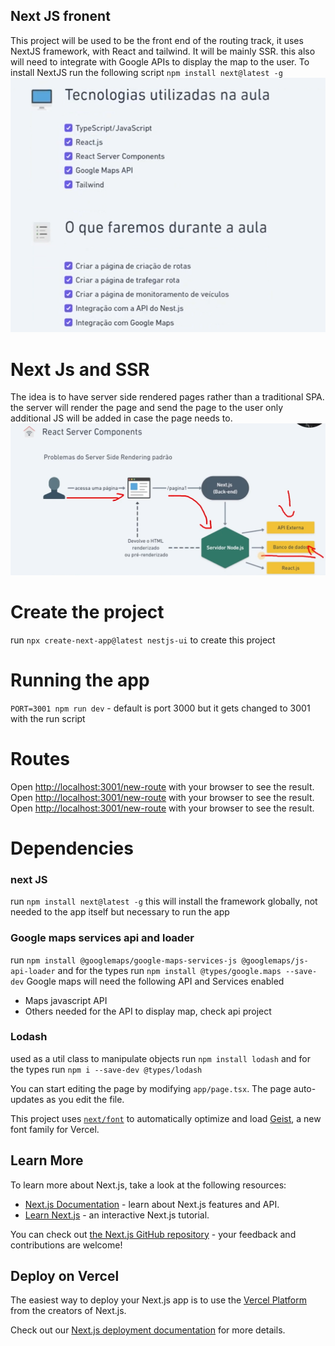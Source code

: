 ## Next JS fronent
This project will be used to be the front end of the routing track, it uses NextJS framework, with React and tailwind.
It will be mainly SSR.
this also will need to integrate with Google APIs to display the map to the user.
To install NextJS  run the following script `npm install next@latest -g`
![1-overview.png](../images/1-overview.png)

# Next Js and SSR
The idea is to have server side rendered pages rather than a traditional SPA. the server will render the page and send the page to the user
only additional JS will be added in case the page needs to.
![2-next-js-architecture.png](../images/2-next-js-architecture.png)


# Create the project 
run `npx create-next-app@latest nestjs-ui` to create this project

# Running the app
`PORT=3001 npm run dev` - default is port 3000 but it gets changed to 3001 with the run script

# Routes
Open [http://localhost:3001/new-route](http://localhost:3001/new-route) with your browser to see the result.
Open [http://localhost:3001/new-route](http://localhost:3001/driver) with your browser to see the result.
Open [http://localhost:3001/new-route](http://localhost:3001/admin) with your browser to see the result.


# Dependencies
### next JS
run `npm install next@latest -g` this will install the framework globally, not needed to the app itself but necessary to run the app


### Google maps services api and loader
run `npm install @googlemaps/google-maps-services-js @googlemaps/js-api-loader`
and for the types run `npm install @types/google.maps --save-dev`
Google maps will need the following API and Services enabled
* Maps javascript API
* Others needed for the API to display map, check api project

### Lodash
used as a util class to manipulate objects
run `npm install lodash` and for the types run `npm i --save-dev @types/lodash`
























You can start editing the page by modifying `app/page.tsx`. The page auto-updates as you edit the file.

This project uses [`next/font`](https://nextjs.org/docs/app/building-your-application/optimizing/fonts) to automatically optimize and load [Geist](https://vercel.com/font), a new font family for Vercel.
























## Learn More

To learn more about Next.js, take a look at the following resources:

- [Next.js Documentation](https://nextjs.org/docs) - learn about Next.js features and API.
- [Learn Next.js](https://nextjs.org/learn) - an interactive Next.js tutorial.

You can check out [the Next.js GitHub repository](https://github.com/vercel/next.js) - your feedback and contributions are welcome!

## Deploy on Vercel

The easiest way to deploy your Next.js app is to use the [Vercel Platform](https://vercel.com/new?utm_medium=default-template&filter=next.js&utm_source=create-next-app&utm_campaign=create-next-app-readme) from the creators of Next.js.

Check out our [Next.js deployment documentation](https://nextjs.org/docs/app/building-your-application/deploying) for more details.
